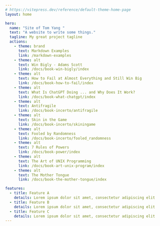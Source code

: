 ```yaml
---
# https://vitepress.dev/reference/default-theme-home-page
layout: home

hero:
  name: "Site of Tom Yang "
  text: "A website to write some things."
  tagline: My great project tagline
  actions:
    - theme: brand
      text: Markdown Examples
      link: /markdown-examples
    - theme: alt
      text: Win Bigly - Adams Scott
      link: /docs/book-win-bigly/index
    - theme: alt
      text: How to Fail at Almost Everything and Still Win Big
      link: /docs/book-how-to-fail/index
    - theme: alt
      text: What Is ChatGPT Doing ... and Why Does It Work?
      link: /docs/book-what-chatgpt/index
    - theme: alt
      text: Antifragile
      link: /docs/book-incerto/antifragile
    - theme: alt
      text: Skin in the Game
      link: /docs/book-incerto/skiningame
    - theme: alt
      text: Fooled by Randomness
      link: /docs/book-incerto/fooled_randomness
    - theme: alt
      text: 7 Rules of Powers
      link: /docs/book-power/index
    - theme: alt
      text: The Art of UNIX Programming
      link: /docs/book-art-unix-program/index
    - theme: alt
      text: The Mother Tongue
      link: /docs/book-the-mother-tongue/index

features:
  - title: Feature A
    details: Lorem ipsum dolor sit amet, consectetur adipiscing elit
  - title: Feature B
    details: Lorem ipsum dolor sit amet, consectetur adipiscing elit
  - title: Feature C
    details: Lorem ipsum dolor sit amet, consectetur adipiscing elit
---
```


